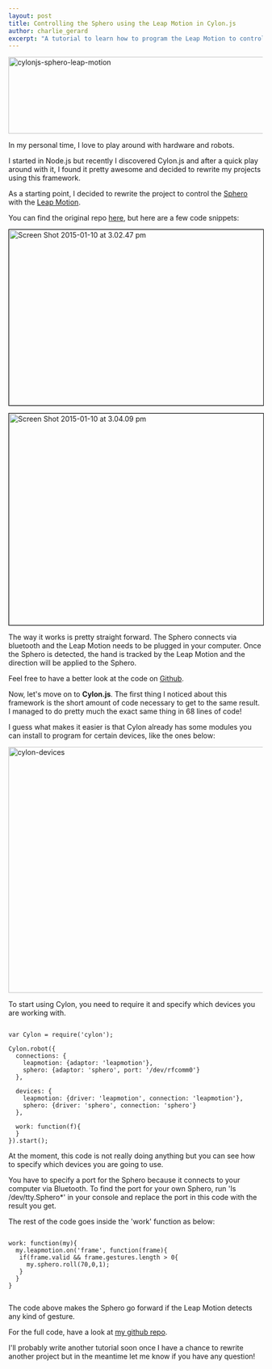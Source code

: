 ```yaml
---
layout: post
title: Controlling the Sphero using the Leap Motion in Cylon.js
author: charlie_gerard
excerpt: "A tutorial to learn how to program the Leap Motion to control the Sphero using Cylon.js"
---
```


<a href="https://charliegerard.files.wordpress.com/2015/01/cylonjs-sphero.png"><img class="aligncenter size-large wp-image-61" src="https://charliegerard.files.wordpress.com/2015/01/cylonjs-sphero.png?w=660" alt="cylonjs-sphero-leap-motion" width="660" height="152" /></a>

In my personal time, I love to play around with hardware and robots.

I started in Node.js but recently I discovered Cylon.js and after a quick play around with it, I found it pretty awesome and decided to rewrite my projects using this framework.

As a starting point, I decided to rewrite the project to control the <a href="http://www.gosphero.com/" target="_blank">Sphero</a> with the <a href="https://www.leapmotion.com/" target="_blank">Leap Motion</a>.

You can find the original repo <a href="http://charliegerard.github.io/leap_sphero" target="_blank">here</a>, but here are a few code snippets:

<a href="https://charliegerard.files.wordpress.com/2015/01/screen-shot-2015-01-10-at-3-02-47-pm.png"><img class="aligncenter wp-image-62 size-large" style="border:1px solid #000000;" src="https://charliegerard.files.wordpress.com/2015/01/screen-shot-2015-01-10-at-3-02-47-pm.png?w=660" alt="Screen Shot 2015-01-10 at 3.02.47 pm" width="660" height="348" /></a>

<a href="https://charliegerard.files.wordpress.com/2015/01/screen-shot-2015-01-10-at-3-04-09-pm.png"><img class="aligncenter wp-image-63 size-large" style="border:1px solid #000000;" src="https://charliegerard.files.wordpress.com/2015/01/screen-shot-2015-01-10-at-3-04-09-pm.png?w=660" alt="Screen Shot 2015-01-10 at 3.04.09 pm" width="660" height="419" /></a>

The way it works is pretty straight forward. The Sphero connects via bluetooth and the Leap Motion needs to be plugged in your computer. Once the Sphero is detected, the hand is tracked by the Leap Motion and the direction will be applied to the Sphero.

Feel free to have a better look at the code on <a href="http://charliegerard.github.io/leap_sphero" target="_blank">Github</a>.

Now, let's move on to <strong>Cylon.js</strong>. The first thing I noticed about this framework is the short amount of code necessary to get to the same result. I managed to do pretty much the exact same thing in 68 lines of code!

I guess what makes it easier is that Cylon already has some modules you can install to program for certain devices, like the ones below:

<a href="https://charliegerard.files.wordpress.com/2015/01/screen-shot-2015-01-11-at-8-59-14-pm.png"><img class="aligncenter size-large wp-image-69" src="https://charliegerard.files.wordpress.com/2015/01/screen-shot-2015-01-11-at-8-59-14-pm.png?w=660" alt="cylon-devices" width="660" height="487" /></a>

To start using Cylon, you need to require it and specify which devices you are working with.

<pre><code>
var Cylon = require('cylon');

Cylon.robot({
  connections: {
    leapmotion: {adaptor: 'leapmotion'},
    sphero: {adaptor: 'sphero', port: '/dev/rfcomm0'}
  },

  devices: {
    leapmotion: {driver: 'leapmotion', connection: 'leapmotion'},
    sphero: {driver: 'sphero', connection: 'sphero'}
  },

  work: function(f){
  }
}).start();
</code></pre>

At the moment, this code is not really doing anything but you can see how to specify which devices you are going to use.

You have to specify a port for the Sphero because it connects to your computer via Bluetooth. To find the port for your own Sphero, run 'ls /dev/tty.Sphero*' in your console and replace the port in this code with the result you get.

The rest of the code goes inside the 'work' function as below:

<pre><code>
work: function(my){
  my.leapmotion.on('frame', function(frame){
   if(frame.valid &amp;&amp; frame.gestures.length &gt; 0{
     my.sphero.roll(70,0,1);
   }
  }
}

</code></pre>

The code above makes the Sphero go forward if the Leap Motion detects any kind of gesture.

For the full code, have a look at <a href="https://github.com/charliegerard/cylon-projects/tree/master/cylon-leapmotion-sphero" target="_blank">my github repo</a>.

I'll probably write another tutorial soon once I have a chance to rewrite another project but in the meantime let me know if you have any question!